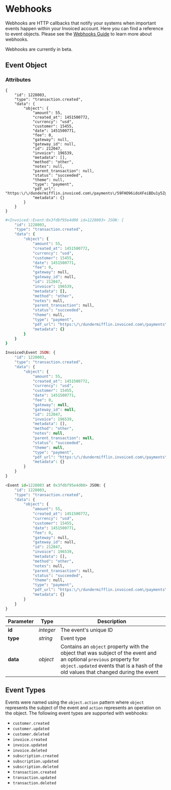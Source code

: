 # Webhooks

Webhooks are HTTP callbacks that notify your systems when important events happen within your Invoiced account. Here you can find a reference to event objects. Please see the [Webhooks Guide](https://invoiced.com/docs/dev/webhooks) to learn more about webhooks.

<aside class="info">
Webhooks are currently in beta.
</aside>

## Event Object

### Attributes

```shell
{
    "id": 1228003,
    "type": "transaction.created",
    "data": {
        "object": {
            "amount": 55,
            "created_at": 1451500772,
            "currency": "usd",
            "customer": 15455,
            "date": 1451500771,
            "fee": 0,
            "gateway": null,
            "gateway_id": null,
            "id": 212047,
            "invoice": 196539,
            "metadata": [],
            "method": "other",
            "notes": null,
            "parent_transaction": null,
            "status": "succeeded",
            "theme": null,
            "type": "payment",
            "pdf_url": "https:\/\/dundermifflin.invoiced.com\/payments\/59FHO96idoXFeiBDu1y5Zggg\/pdf",
            "metadata": {}
        }
    }
}
```

```ruby
#<Invoiced::Event:0x3fdbf95e4d08 id=1228003> JSON: {
    "id": 1228003,
    "type": "transaction.created",
    "data": {
        "object": {
            "amount": 55,
            "created_at": 1451500772,
            "currency": "usd",
            "customer": 15455,
            "date": 1451500771,
            "fee": 0,
            "gateway": null,
            "gateway_id": null,
            "id": 212047,
            "invoice": 196539,
            "metadata": [],
            "method": "other",
            "notes": null,
            "parent_transaction": null,
            "status": "succeeded",
            "theme": null,
            "type": "payment",
            "pdf_url": "https:\/\/dundermifflin.invoiced.com\/payments\/59FHO96idoXFeiBDu1y5Zggg\/pdf",
            "metadata": {}
        }
    }
}
```

```php
Invoiced\Event JSON: {
    "id": 1228003,
    "type": "transaction.created",
    "data": {
        "object": {
            "amount": 55,
            "created_at": 1451500772,
            "currency": "usd",
            "customer": 15455,
            "date": 1451500771,
            "fee": 0,
            "gateway": null,
            "gateway_id": null,
            "id": 212047,
            "invoice": 196539,
            "metadata": [],
            "method": "other",
            "notes": null,
            "parent_transaction": null,
            "status": "succeeded",
            "theme": null,
            "type": "payment",
            "pdf_url": "https:\/\/dundermifflin.invoiced.com\/payments\/59FHO96idoXFeiBDu1y5Zggg\/pdf",
            "metadata": {}
        }
    }
}
```

```python
<Event id=1228003 at 0x3fdbf95e4d08> JSON: {
    "id": 1228003,
    "type": "transaction.created",
    "data": {
        "object": {
            "amount": 55,
            "created_at": 1451500772,
            "currency": "usd",
            "customer": 15455,
            "date": 1451500771,
            "fee": 0,
            "gateway": null,
            "gateway_id": null,
            "id": 212047,
            "invoice": 196539,
            "metadata": [],
            "method": "other",
            "notes": null,
            "parent_transaction": null,
            "status": "succeeded",
            "theme": null,
            "type": "payment",
            "pdf_url": "https:\/\/dundermifflin.invoiced.com\/payments\/59FHO96idoXFeiBDu1y5Zggg\/pdf",
            "metadata": {}
        }
    }
}
```

Parameter | Type | Description
--------- | ---- | -----------
**id** | *integer* | The event's unique ID
**type** | *string* | Event type
**data** | *object* | Contains an `object` property with the object that was subject of the event and an optional `previous` property for `object.updated` events that is a hash of the old values that changed during the event

## Event Types

Events were named using the `object.action` pattern where `object` represents the subject of the event and `action` represents an operation on the object. The following event types are supported with webhooks:

- `customer.created`
- `customer.updated`
- `customer.deleted`
- `invoice.created`
- `invoice.updated`
- `invoice.deleted`
- `subscription.created`
- `subscription.updated`
- `subscription.deleted`
- `transaction.created`
- `transaction.updated`
- `transaction.deleted`